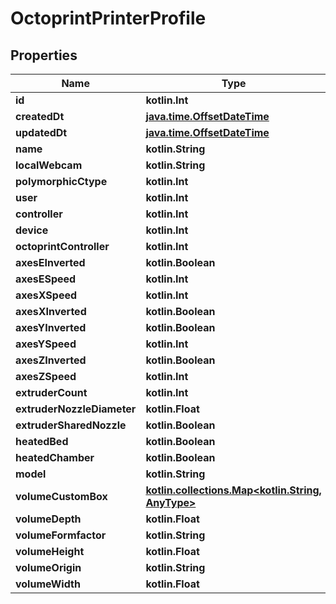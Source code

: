 
# OctoprintPrinterProfile

## Properties
Name | Type | Description | Notes
------------ | ------------- | ------------- | -------------
**id** | **kotlin.Int** |  |  [readonly]
**createdDt** | [**java.time.OffsetDateTime**](java.time.OffsetDateTime.md) |  |  [readonly]
**updatedDt** | [**java.time.OffsetDateTime**](java.time.OffsetDateTime.md) |  |  [readonly]
**name** | **kotlin.String** |  | 
**localWebcam** | **kotlin.String** |  | 
**polymorphicCtype** | **kotlin.Int** |  |  [readonly]
**user** | **kotlin.Int** |  |  [readonly]
**controller** | **kotlin.Int** |  | 
**device** | **kotlin.Int** |  | 
**octoprintController** | **kotlin.Int** |  | 
**axesEInverted** | **kotlin.Boolean** |  |  [optional]
**axesESpeed** | **kotlin.Int** |  |  [optional]
**axesXSpeed** | **kotlin.Int** |  |  [optional]
**axesXInverted** | **kotlin.Boolean** |  |  [optional]
**axesYInverted** | **kotlin.Boolean** |  |  [optional]
**axesYSpeed** | **kotlin.Int** |  |  [optional]
**axesZInverted** | **kotlin.Boolean** |  |  [optional]
**axesZSpeed** | **kotlin.Int** |  |  [optional]
**extruderCount** | **kotlin.Int** |  |  [optional]
**extruderNozzleDiameter** | **kotlin.Float** |  |  [optional]
**extruderSharedNozzle** | **kotlin.Boolean** |  |  [optional]
**heatedBed** | **kotlin.Boolean** |  |  [optional]
**heatedChamber** | **kotlin.Boolean** |  |  [optional]
**model** | **kotlin.String** |  |  [optional]
**volumeCustomBox** | [**kotlin.collections.Map&lt;kotlin.String, AnyType&gt;**](AnyType.md) |  |  [optional]
**volumeDepth** | **kotlin.Float** |  |  [optional]
**volumeFormfactor** | **kotlin.String** |  |  [optional]
**volumeHeight** | **kotlin.Float** |  |  [optional]
**volumeOrigin** | **kotlin.String** |  |  [optional]
**volumeWidth** | **kotlin.Float** |  |  [optional]



